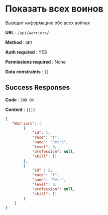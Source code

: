 # Показать всех воинов

Выводит информацию обо всех войнах

**URL** : `/api/warriors/`

**Method** : `GET`

**Auth required** : YES

**Permissions required** : None

**Data constraints** : `{}`

## Success Responses

**Code** : `200 OK`

**Content** : `{[]}`

```json
{
   "Warriors": [
        { 
            "id": 1,
            "race": "t",
            "name": "Petr2",
            "level": 0,
            "profession": null,
            "skill": []
        },
        {
            "id" : 2,
            "race": "t",
            "name": "Petr",
            "level": 0,
            "profession": null,
            "skill": []
        }
    ]
}
```
